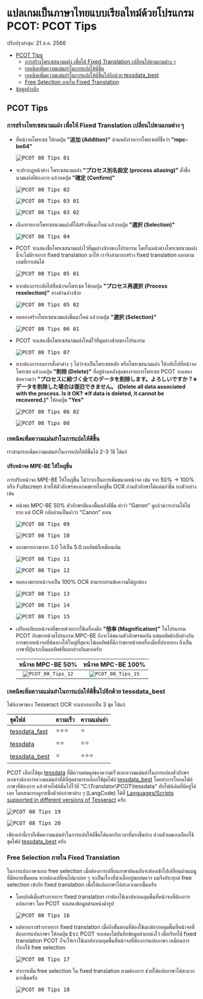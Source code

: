 # แปลเกมเป็นภาษาไทยแบบเรียลไทม์ด้วยโปรแกรม PCOT: PCOT Tips
ปรับปรุงล่าสุด: 21 ส.ค. 2566

 - [PCOT Tips](#pcot-tips)
   - [การสร้างโพรเซสนามแฝง เพื่อให้ Fixed Translation เปลี่ยนไปตามเกมต่าง ๆ](#การสร้างโพรเซสนามแฝง-เพื่อให้-fixed-translation-เปลี่ยนไปตามเกมต่าง-ๆ)
   - [เทคนิคเพิ่มความแม่นยำในการแปลให้ดีขึ้น](#เทคนิคเพิ่มความแม่นยำในการแปลให้ดีขึ้น)
   - [เทคนิคเพิ่มความแม่นยำในการแปลให้ดีขึ้นไปอีกด้วย tessdata_best](#เทคนิคเพิ่มความแม่นยำในการแปลให้ดีขึ้นไปอีกด้วย-tessdata_best)
   - [Free Selection ภายใน Fixed Translation](#free-selection-ภายใน-fixed-translation)
 - [ข้อมูลอ้างอิง](#ข้อมูลอ้างอิง)

## PCOT Tips
 
### การสร้างโพรเซสนามแฝง เพื่อให้ Fixed Translation เปลี่ยนไปตามเกมต่าง ๆ

 - ที่หน้าจอโพรเซส ให้กดปุ่ม **"追加 (Addition)"** ด้านหลังรายการโพรเซสที่ชื่อว่า **"mpc-be64"**

   <kbd>![PCOT_08_Tips_01](Pictures/PCOT_08_Tips_01.png)</kbd>
 - จะปรากฎหน้าต่าง โพรเซสนามแฝง **"プロセス別名設定 (process aliasing)"** ตั้งชื่อนามแฝงที่ต้องการ แล้วกดปุ่ม **"確定 (Confirm)"**

   <kbd>![PCOT_08_Tips_02](Pictures/PCOT_08_Tips_02.png)</kbd>

   <kbd>![PCOT_08_Tips_03_01](Pictures/PCOT_08_Tips_03_01.png)</kbd>

   <kbd>![PCOT_08_Tips_03_02](Pictures/PCOT_08_Tips_03_02.png)</kbd>
 - เลือกรายการโพรเซสนามแฝงที่ได้สร้างขึ้นมาใหม่ แล้วกดปุ่ม **"選択 (Selection)"**

   <kbd>![PCOT_08_Tips_04](Pictures/PCOT_08_Tips_04.png)</kbd>
 - PCOT จะแสดงชื่อโพรเซสนามแฝงไว้ที่มุมล่างซ้ายของโปรแกรม โดยในหน้าต่างโพรเซสนามแฝงนี้จะไม่มีรายการ fixed translation มาให้ เราจึงสามารถสร้าง fixed translation แยกตามเกมที่เราเล่นได้

   <kbd>![PCOT_08_Tips_05_01](Pictures/PCOT_08_Tips_05_01.png)</kbd>
 - หากต้องการกลับไปที่หน้าจอโพรเซส ให้กดปุ่ม **"プロセス再選択 (Process reselection)"** ทางด้านล่างซ้าย

   <kbd>![PCOT_08_Tips_05_02](Pictures/PCOT_08_Tips_05_02.png)</kbd>
 - ทดลองสร้างโพรเซสนามแฝงขึ้นมาใหม่ แล้วกดปุ่ม **"選択 (Selection)"**

   <kbd>![PCOT_08_Tips_06_01](Pictures/PCOT_08_Tips_06_01.png)</kbd>
 - PCOT จะแสดงชื่อโพรเซสนามแฝงใหม่ไว้ที่มุมล่างซ้ายของโปรแกรม

   <kbd>![PCOT_08_Tips_07](Pictures/PCOT_08_Tips_07.png)</kbd>
 - หากต้องการลบการตั้งค่าต่าง ๆ ไม่ว่าจะเป็นโพรเซสหลัก หรือโพรเซสนามแฝง ให้กลับไปที่หน้าจอโพรเซส แล้วกดปุ่ม **"削除 (Delete)"** ที่อยู่ด้านหลังสุดของรายการโพรเซส PCOT จะแสดงข้อความว่า **"プロセスに紐づく全てのデータを削除します。よろしいですか？※データを削除した場合は復旧できません。 (Delete all data associated with the process. Is it OK? ※If data is deleted, it cannot be recovered.)"** ให้กดปุ่ม **"Yes"**

   <kbd>![PCOT_08_Tips_06_02](Pictures/PCOT_08_Tips_06_02.png)</kbd>

   <kbd>![PCOT_08_Tips_08](Pictures/PCOT_08_Tips_08.png)</kbd>

### เทคนิคเพิ่มความแม่นยำในการแปลให้ดีขึ้น

 เราสามารถเพิ่มความแม่นยำในการแปลให้ดีขึ้นได้ 2-3 วิธี ได้แก่

  #### ปรับหน้าจอ MPE-BE ให้ใหญ่ขึ้น

 การปรับหน้าจอ MPE-BE ให้ใหญ่ขึ้น ไม่ว่าจะเป็นการเพิ่มขนาดหน้าจอ เช่น จาก 50% → 100% หรือ Fullscreen ช่วยให้ตัวอักษรของเกมขยายใหญ่ขึ้น OCR อ่านตัวอักษรได้แม่นยำขึ้น ยกตัวอย่างเช่น

 - หน้าขอ MPC-BE 50% ตัวอักษรสีแดงพื้นหลังสีมืด คำว่า "Ganon" ดูแล้วน่าจะอ่านได้ไม่ยาก แต่ OCR กลับอ่านเป็นคำว่า "Canon" แทน

   <kbd>![PCOT_08_Tips_09](Pictures/PCOT_08_Tips_09.png)</kbd>

   <kbd>![PCOT_08_Tips_10](Pictures/PCOT_08_Tips_10.png)</kbd>
 - ลองขยายภาพจาก 3.0 ไปเป็น 5.0 ผลลัพธ์ก็เหมือนเดิม

   <kbd>![PCOT_08_Tips_11](Pictures/PCOT_08_Tips_11.png)</kbd>

   <kbd>![PCOT_08_Tips_12](Pictures/PCOT_08_Tips_12.png)</kbd>
 - ทดลองขยายหน้าจอเป็น 100% OCR สามารถอ่านข้อความได้ถูกต้อง

   <kbd>![PCOT_08_Tips_13](Pictures/PCOT_08_Tips_13.png)</kbd>

   <kbd>![PCOT_08_Tips_14](Pictures/PCOT_08_Tips_14.png)</kbd>

   <kbd>![PCOT_08_Tips_15](Pictures/PCOT_08_Tips_15.png)</kbd>

 - เปรียบเทียบหน้าจอที่ขยายด้วยการใช้เครื่องมือ **"倍率 (Magnification)"** ในโปรแกรม PCOT กับขยายด้วยโปรแกรม MPC-BE ถึงจะได้ขนาดตัวอักษรพอกัน แต่ผลลัพธ์กลับต่างกัน การขยายหน้าจอที่ต้นทางให้ใหญ่ที่สุดจะได้ผลลัพธ์ที่ดีกว่าขยายด้วยเครื่องมือที่ปลายทาง ยิ่งเป็นภาษายี่ปุ่นจะเห็นผลลัพธ์ที่แตกต่างกันมากครับ

   |หน้าจอ MPC-BE 50%|หน้าจอ MPC-BE 100%|
   |:-:|:-:|
   |<kbd>![PCOT_08_Tips_12](Pictures/PCOT_08_Tips_12.png)</kbd>| <kbd>![PCOT_08_Tips_15](Pictures/PCOT_08_Tips_15.png)</kbd>|

### เทคนิคเพิ่มความแม่นยำในการแปลให้ดีขึ้นไปอีกด้วย tessdata_best

ไฟล์ภาษาของ Tesseract OCR จะแบ่งออกเป็น 3 ชุด ได้แก่

|ชุดไฟล์|ความเร็ว|ความแม่นยำ|
|:-|:-|:-|
|[tessdata_fast](https://github.com/tesseract-ocr/tessdata_fast)|:star::star::star:|:star:|
|[tessdata](https://github.com/tesseract-ocr/tessdata)|:star::star:|:star::star:|
|[tessdata_best](https://github.com/tesseract-ocr/tessdata_best)|:star:|:star::star::star:|

PCOT เลือกใช้ชุด [tessdata](https://github.com/tesseract-ocr/tessdata) ที่มีความสมดุลของความเร็วและความแม่นยำในการแปลงตัวอักษร หากเราต้องการความแม่นยำที่ดีที่สุดสามารถเลือกใช้ชุดไฟล์ [tessdata_best](https://github.com/tesseract-ocr/tessdata_best) โดยทำการโหลดไฟล์ภาษาที่ต้องการ แล้วย้ายไฟล์นั้นไปไว้ที่ "C:\Translator\PCOT\tessdata\" ทับไฟล์เดิมที่มีอยู่ได้เลย โดยสามารถดูรายชื่อตัวย่อภาษาต่าง ๆ (LangCode) ได้ที่ [Languages/Scripts supported in different versions of Tesseract](https://tesseract-ocr.github.io/tessdoc/Data-Files-in-different-versions.html) ครับ

<kbd>![PCOT_08_Tips_19](Pictures/PCOT_08_Tips_19.png)</kbd>

<kbd>![PCOT_08_Tips_20](Pictures/PCOT_08_Tips_20.png)</kbd>

เพียงเท่านี้เราก็เพิ่มความแม่นยำในการแปลให้ดีขึ้นได้แลกกับเวลาที่มากขึ้นบ้าง ส่วนตัวผมเองเลือกใช้ชุดไฟล์ [tessdata_best](https://github.com/tesseract-ocr/tessdata_best) ครับ

### Free Selection ภายใน Fixed Translation

ในการแปลภาษาแบบ free selection เมื่อต้องการเปลี่ยนภาษาต้นฉบับจะต้องเข้าไปเปลี่ยนผ่านเมนูที่มีหลายขั้นตอน หากต้องเปลี่ยนไปมาบ่อย ๆ จะเป็นเรื่องที่น่าเบื่ออยู่พอสมควร ผมจึงประยุกต์ free selection เข้ากับ fixed translation เพื่อให้แปลภาษาได้สะดวกมากขึ้นครับ

 - โดยปกติเมื่อสร้างรายการ fixed translation เราต้องใช้เมาส์ลากคลุมพื้นที่หน้าจอที่ต้องการแปลภาษา โดย PCOT จะแสดงข้อมูลตำแหน่งดังรูป

   <kbd>![PCOT_08_Tips_16](Pictures/PCOT_08_Tips_16.png)</kbd>
 - แต่หากเราสร้างรายการ fixed translation เมื่อถึงขั้นตอนที่ต้องใช้เมาส์ลากคลุมพื้นที่หน้าจอที่ต้องการแปลภาษา ให้กดปุ่ม <kbd>Esc</kbd> PCOT จะแสดงไม่บันทึกข้อมูลตำแหน่งไว้ เมื่อเรียกใช้ fixed translation PCOT ก็จะให้เราใช้เมาส์ลากคลุมพื้นที่หน้าจอที่ต้องการแปลภาษา เหมือนการเรียกใช้ free selection

   <kbd>![PCOT_08_Tips_17](Pictures/PCOT_08_Tips_17.png)</kbd>
 - ทำการเพิ่ม free selection ใน fixed translation ตามต้องการ ช่วยให้แปลภาษาได้สะดวกมากขึ้นครับ

   <kbd>![PCOT_08_Tips_18](Pictures/PCOT_08_Tips_18.png)</kbd>
